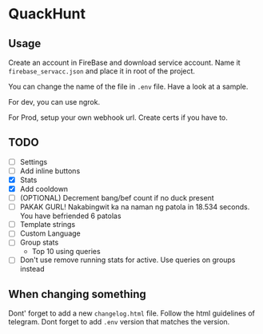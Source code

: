 # QuackHunt


## Usage

Create an account in FireBase and download service account. Name it `firebase_servacc.json` and place it in root of the project.

You can change the name of the file in `.env` file. Have a look at a sample.

For dev, you can use ngrok.

For Prod, setup your own webhook url. Create certs if you have to.

## TODO

- [ ] Settings
- [ ] Add inline buttons
- [x] Stats
- [x] Add cooldown
- [ ] (OPTIONAL) Decrement bang/bef count if no duck present
- [ ] PAKAK GURL! Nakabingwit ka na naman ng patola in 18.534 seconds. You have befriended 6 patolas
- [ ] Template strings
- [ ] Custom Language
- [ ] Group stats
    - Top 10 using queries
- [ ] Don't use remove running stats for active. Use queries on groups instead

## When changing something

Dont' forget to add a new `changelog.html` file. Follow the html guidelines of telegram.
Dont forget to add `.env` version that matches the version.
